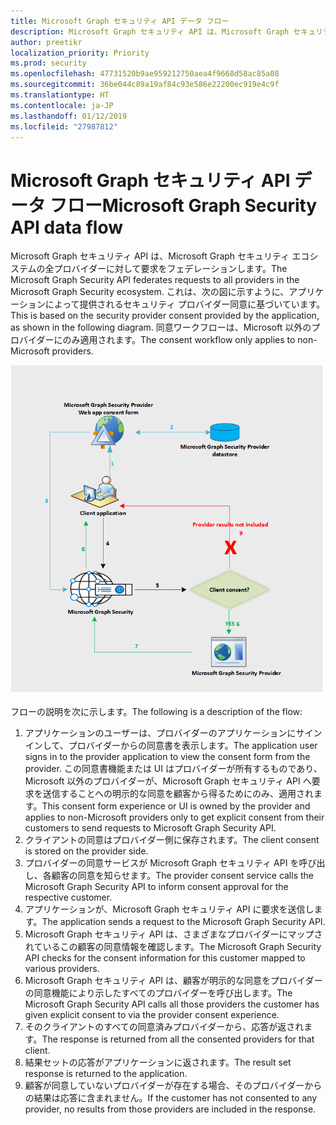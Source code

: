```yaml
---
title: Microsoft Graph セキュリティ API データ フロー
description: Microsoft Graph セキュリティ API は、Microsoft Graph セキュリティ エコシステムの全プロバイダーに対して要求をフェデレーションします。 これは、次の図に示すように、アプリケーションによって提供されるセキュリティ プロバイダー同意に基づいています。 同意ワークフローは、Microsoft 以外のプロバイダーにのみ適用されます。
author: preetikr
localization_priority: Priority
ms.prod: security
ms.openlocfilehash: 47731520b9ae959212750aea4f9668d58ac85a08
ms.sourcegitcommit: 36be044c89a19af84c93e586e22200ec919e4c9f
ms.translationtype: HT
ms.contentlocale: ja-JP
ms.lasthandoff: 01/12/2019
ms.locfileid: "27987812"
---
```

# <a name="microsoft-graph-security-api-data-flow"></a><span data-ttu-id="9f868-105">Microsoft Graph セキュリティ API データ フロー</span><span class="sxs-lookup"><span data-stu-id="9f868-105">Microsoft Graph Security API data flow</span></span>

<span data-ttu-id="9f868-106">Microsoft Graph セキュリティ API は、Microsoft Graph セキュリティ エコシステムの全プロバイダーに対して要求をフェデレーションします。</span><span class="sxs-lookup"><span data-stu-id="9f868-106">The Microsoft Graph Security API federates requests to all providers in the Microsoft Graph Security ecosystem.</span></span> <span data-ttu-id="9f868-107">これは、次の図に示すように、アプリケーションによって提供されるセキュリティ プロバイダー同意に基づいています。</span><span class="sxs-lookup"><span data-stu-id="9f868-107">This is based on the security provider consent provided by the application, as shown in the following diagram.</span></span> <span data-ttu-id="9f868-108">同意ワークフローは、Microsoft 以外のプロバイダーにのみ適用されます。</span><span class="sxs-lookup"><span data-stu-id="9f868-108">The consent workflow only applies to non-Microsoft providers.</span></span>

![security_dataflow_1.png](./images/security-dataflow-1.png)

<span data-ttu-id="9f868-110">フローの説明を次に示します。</span><span class="sxs-lookup"><span data-stu-id="9f868-110">The following is a description of the flow:</span></span>

1. <span data-ttu-id="9f868-111">アプリケーションのユーザーは、プロバイダーのアプリケーションにサインインして、プロバイダーからの同意書を表示します。</span><span class="sxs-lookup"><span data-stu-id="9f868-111">The application user signs in to the provider application to view the consent form from the provider.</span></span> <span data-ttu-id="9f868-112">この同意書機能または UI はプロバイダーが所有するものであり、Microsoft 以外のプロバイダーが、Microsoft Graph セキュリティ API へ要求を送信することへの明示的な同意を顧客から得るためにのみ、適用されます。</span><span class="sxs-lookup"><span data-stu-id="9f868-112">This consent form experience or UI is owned by the provider and applies to non-Microsoft providers only to get explicit consent from their customers to send requests to Microsoft Graph Security API.</span></span>
2. <span data-ttu-id="9f868-113">クライアントの同意はプロバイダー側に保存されます。</span><span class="sxs-lookup"><span data-stu-id="9f868-113">The client consent is stored on the provider side.</span></span>
3. <span data-ttu-id="9f868-114">プロバイダーの同意サービスが Microsoft Graph セキュリティ API を呼び出し、各顧客の同意を知らせます。</span><span class="sxs-lookup"><span data-stu-id="9f868-114">The provider consent service calls the Microsoft Graph Security API to inform consent approval for the respective customer.</span></span>
4. <span data-ttu-id="9f868-115">アプリケーションが、Microsoft Graph セキュリティ API に要求を送信します。</span><span class="sxs-lookup"><span data-stu-id="9f868-115">The application sends a request to the Microsoft Graph Security API.</span></span>
5. <span data-ttu-id="9f868-116">Microsoft Graph セキュリティ API は、さまざまなプロバイダーにマップされているこの顧客の同意情報を確認します。</span><span class="sxs-lookup"><span data-stu-id="9f868-116">The Microsoft Graph Security API checks for the consent information for this customer mapped to various providers.</span></span>
6. <span data-ttu-id="9f868-117">Microsoft Graph セキュリティ API は、顧客が明示的な同意をプロバイダーの同意機能により示したすべてのプロバイダーを呼び出します。</span><span class="sxs-lookup"><span data-stu-id="9f868-117">The Microsoft Graph Security API calls all those providers the customer has given explicit consent to via the provider consent experience.</span></span>
7. <span data-ttu-id="9f868-118">そのクライアントのすべての同意済みプロバイダーから、応答が返されます。</span><span class="sxs-lookup"><span data-stu-id="9f868-118">The response is returned from all the consented providers for that client.</span></span>
8. <span data-ttu-id="9f868-119">結果セットの応答がアプリケーションに返されます。</span><span class="sxs-lookup"><span data-stu-id="9f868-119">The result set response is returned to the application.</span></span>
9. <span data-ttu-id="9f868-120">顧客が同意していないプロバイダーが存在する場合、そのプロバイダーからの結果は応答に含まれません。</span><span class="sxs-lookup"><span data-stu-id="9f868-120">If the customer has not consented to any provider, no results from those providers are included in the response.</span></span>
